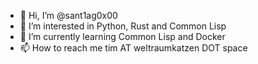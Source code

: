 - 👋 Hi, I’m @sant1ag0x00
- 👀 I’m interested in Python, Rust and Common Lisp
- 🌱 I’m currently learning Common Lisp and Docker
- 📫 How to reach me tim AT weltraumkatzen DOT space
